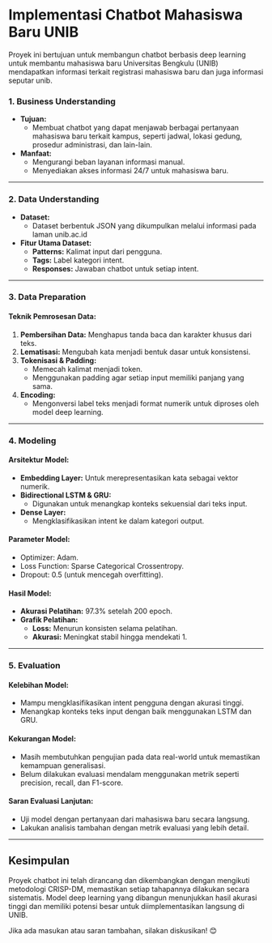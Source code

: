 # Implementasi Chatbot Mahasiswa Baru UNIB

Proyek ini bertujuan untuk membangun chatbot berbasis deep learning untuk membantu mahasiswa baru Universitas Bengkulu (UNIB) mendapatkan informasi terkait registrasi mahasiswa baru dan juga informasi seputar unib.

### 1. **Business Understanding**
- **Tujuan:**
  - Membuat chatbot yang dapat menjawab berbagai pertanyaan mahasiswa baru terkait kampus, seperti jadwal, lokasi gedung, prosedur administrasi, dan lain-lain.
- **Manfaat:**
  - Mengurangi beban layanan informasi manual.
  - Menyediakan akses informasi 24/7 untuk mahasiswa baru.

---

### 2. **Data Understanding**
- **Dataset:**
  - Dataset berbentuk JSON yang dikumpulkan melalui informasi pada laman unib.ac.id
- **Fitur Utama Dataset:**
  - **Patterns:** Kalimat input dari pengguna.
  - **Tags:** Label kategori intent.
  - **Responses:** Jawaban chatbot untuk setiap intent.

---

### 3. **Data Preparation**

#### **Teknik Pemrosesan Data:**
1. **Pembersihan Data:** Menghapus tanda baca dan karakter khusus dari teks.
2. **Lematisasi:** Mengubah kata menjadi bentuk dasar untuk konsistensi.
3. **Tokenisasi & Padding:**
   - Memecah kalimat menjadi token.
   - Menggunakan padding agar setiap input memiliki panjang yang sama.
4. **Encoding:**
   - Mengonversi label teks menjadi format numerik untuk diproses oleh model deep learning.

---

### 4. **Modeling**

#### **Arsitektur Model:**
- **Embedding Layer:** Untuk merepresentasikan kata sebagai vektor numerik.
- **Bidirectional LSTM & GRU:**
  - Digunakan untuk menangkap konteks sekuensial dari teks input.
- **Dense Layer:**
  - Mengklasifikasikan intent ke dalam kategori output.

#### **Parameter Model:**
- Optimizer: Adam.
- Loss Function: Sparse Categorical Crossentropy.
- Dropout: 0.5 (untuk mencegah overfitting).

#### **Hasil Model:**
- **Akurasi Pelatihan:** 97.3% setelah 200 epoch.
- **Grafik Pelatihan:**
  - **Loss:** Menurun konsisten selama pelatihan.
  - **Akurasi:** Meningkat stabil hingga mendekati 1.

---

### 5. **Evaluation**


#### **Kelebihan Model:**
- Mampu mengklasifikasikan intent pengguna dengan akurasi tinggi.
- Menangkap konteks teks input dengan baik menggunakan LSTM dan GRU.

#### **Kekurangan Model:**
- Masih membutuhkan pengujian pada data real-world untuk memastikan kemampuan generalisasi.
- Belum dilakukan evaluasi mendalam menggunakan metrik seperti precision, recall, dan F1-score.

#### **Saran Evaluasi Lanjutan:**
- Uji model dengan pertanyaan dari mahasiswa baru secara langsung.
- Lakukan analisis tambahan dengan metrik evaluasi yang lebih detail.

---


## Kesimpulan
Proyek chatbot ini telah dirancang dan dikembangkan dengan mengikuti metodologi CRISP-DM, memastikan setiap tahapannya dilakukan secara sistematis. Model deep learning yang dibangun menunjukkan hasil akurasi tinggi dan memiliki potensi besar untuk diimplementasikan langsung di UNIB.

Jika ada masukan atau saran tambahan, silakan diskusikan! 😊
